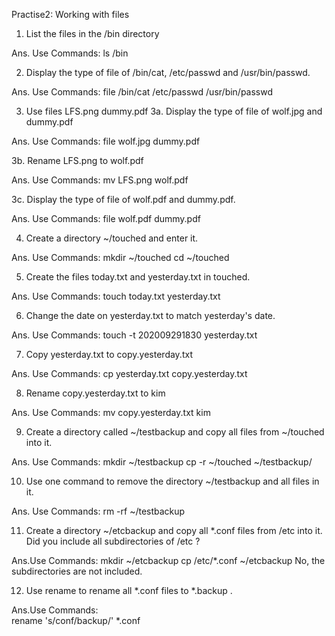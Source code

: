 Practise2: Working with files


1. List the files in the /bin directory

Ans. Use Commands: 
		ls /bin


2. Display the type of file of /bin/cat, /etc/passwd and /usr/bin/passwd.

Ans. Use Commands: 
		file /bin/cat /etc/passwd /usr/bin/passwd


3. Use files LFS.png dummy.pdf 
3a. Display the type of file of wolf.jpg and dummy.pdf

Ans. Use Commands: 
		file wolf.jpg dummy.pdf


3b. Rename LFS.png to wolf.pdf 

Ans. Use Commands: 
		mv LFS.png wolf.pdf


3c. Display the type of file of wolf.pdf and dummy.pdf.

Ans. Use Commands:
		file wolf.pdf dummy.pdf


4. Create a directory ~/touched and enter it.

Ans.	Use Commands: 
		mkdir ~/touched 
		cd ~/touched
				
		
5. Create the files today.txt and yesterday.txt in touched.

Ans. Use Commands: 
		touch today.txt yesterday.txt


6. Change the date on yesterday.txt to match yesterday's date.

Ans. Use Commands: 
		touch -t 202009291830 yesterday.txt


7. Copy yesterday.txt to copy.yesterday.txt 

Ans. Use Commands: 
		cp yesterday.txt copy.yesterday.txt


8. Rename copy.yesterday.txt to kim

Ans. Use Commands: 
		mv copy.yesterday.txt kim


9. Create a directory called ~/testbackup and copy all files from ~/touched into it.

Ans.	Use Commands: 
		mkdir ~/testbackup 
		cp -r ~/touched ~/testbackup/ 


10. Use one command to remove the directory ~/testbackup and all files in it.

Ans. Use Commands:
		rm -rf ~/testbackup 


11. Create a directory ~/etcbackup and copy all *.conf files from /etc into it. Did you include all subdirectories of /etc ?

Ans.Use Commands: 
		mkdir ~/etcbackup
		cp /etc/*.conf ~/etcbackup
	No, the subdirectories are not included.


12. Use rename to rename all *.conf files to *.backup .

Ans.Use Commands:  
		rename 's/conf/backup/' *.conf
